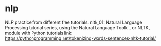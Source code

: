 # nlp
NLP practice from different free tutorials.
nltk_01: Natural Language Processing tutorial series, using the Natural Language Toolkit, or NLTK, module with Python
tutorials link: https://pythonprogramming.net/tokenizing-words-sentences-nltk-tutorial/
